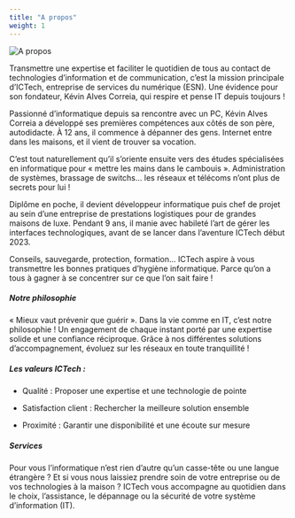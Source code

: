 ```yaml
---
title: "A propos"
weight: 1
---
```


![A propos](images/1apropos_300px.png)

Transmettre une expertise et faciliter le quotidien de tous au contact de technologies d’information et de communication, c’est la mission principale d’ICTech, entreprise de services du numérique (ESN). Une évidence pour son fondateur, Kévin Alves Correia, qui respire et pense IT depuis toujours !

Passionné d’informatique depuis sa rencontre avec un PC, Kévin Alves Correia a développé ses premières compétences aux côtés de son père, autodidacte. À 12 ans, il commence à dépanner des gens. Internet entre dans les maisons, et il vient de trouver sa vocation.

C’est tout naturellement qu’il s’oriente ensuite vers des études spécialisées en informatique pour « mettre les mains dans le cambouis ». Administration de systèmes, brassage de switchs... les réseaux et télécoms n’ont plus de secrets pour lui !

Diplôme en poche, il devient développeur informatique puis chef de projet au sein d’une entreprise de prestations logistiques pour de grandes maisons de luxe. Pendant 9 ans, il manie avec habileté l’art de gérer les interfaces technologiques, avant de se lancer dans l’aventure ICTech début 2023.

Conseils, sauvegarde, protection, formation... ICTech aspire à vous transmettre les bonnes pratiques d’hygiène informatique. Parce qu’on a tous à gagner à se concentrer sur ce que l’on sait faire !

##### Notre philosophie

« Mieux vaut prévenir que guérir ». Dans la vie comme en IT, c’est notre philosophie ! Un engagement de chaque instant porté par une expertise solide et une confiance réciproque. Grâce à nos différentes solutions d’accompagnement, évoluez sur les réseaux en toute tranquillité !

##### Les valeurs ICTech :

- Qualité : Proposer une expertise et une technologie de pointe

- Satisfaction client : Rechercher la meilleure solution ensemble

- Proximité : Garantir une disponibilité et une écoute sur mesure

##### Services

Pour vous l’informatique n’est rien d’autre qu’un casse-tête ou une langue étrangère ? Et si vous nous laissiez prendre soin de votre entreprise ou de vos technologies à la maison ? ICTech vous accompagne au quotidien dans le choix, l’assistance, le dépannage ou la sécurité de votre système d’information (IT).
